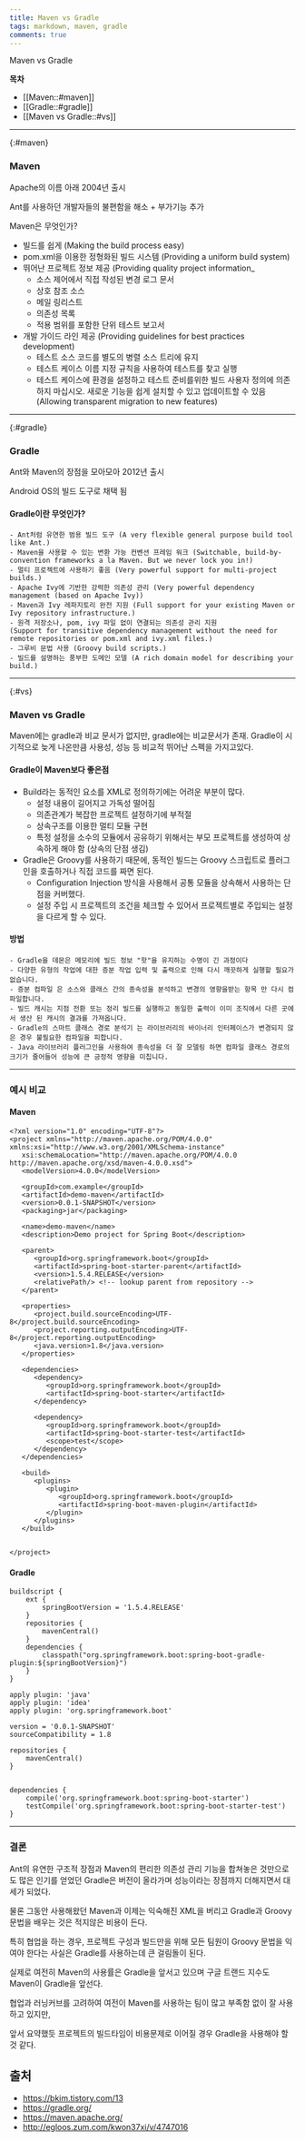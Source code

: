 ```yaml
---
title: Maven vs Gradle
tags: markdown, maven, gradle
comments: true
---
```


Maven vs Gradle 

**목차**

- [[Maven::#maven]]
- [[Gradle::#gradle]]
- [[Maven vs Gradle::#vs]]

---

{:#maven}
### Maven

Apache의 이름 아래 2004년 출시

Ant를 사용하던 개발자들의 불편함을 해소 + 부가기능 추가

Maven은 무엇인가?

- 빌드를 쉽게 (Making the build process easy)
- pom.xml을 이용한 정형화된 빌드 시스템 (Providing a uniform build system)
- 뛰어난 프로젝트 정보 제공 (Providing quality project information_
	- 소스 제어에서 직접 작성된 변경 로그 문서
	- 상호 참조 소스
	- 메일 링리스트
	- 의존성 목록
	- 적용 범위를 포함한 단위 테스트 보고서
- 개발 가이드 라인 제공 (Providing guidelines for best practices development)
	- 테스트 소스 코드를 별도의 병렬 소스 트리에 유지
	-	테스트 케이스 이름 지정 규칙을 사용하여 테스트를 찾고 실행
	-	테스트 케이스에 환경을 설정하고 테스트 준비를위한 빌드 사용자 정의에 의존하지 마십시오.
새로운 기능을 쉽게 설치할 수 있고 업데이트할 수 있음 (Allowing transparent migration to new features)



---

{:#gradle}
### Gradle

Ant와 Maven의 장점을 모아모아 2012년 출시

Android OS의 빌드 도구로 채택 됨

#### Gradle이란 무엇인가?

	- Ant처럼 유연한 범용 빌드 도구 (A very flexible general purpose build tool like Ant.)
	- Maven을 사용할 수 있는 변환 가능 컨벤션 프레임 워크 (Switchable, build-by-convention frameworks a la Maven. But we never lock you in!)
	- 멀티 프로젝트에 사용하기 좋음 (Very powerful support for multi-project builds.)
	- Apache Ivy에 기반한 강력한 의존성 관리 (Very powerful dependency management (based on Apache Ivy))
	- Maven과 Ivy 레파지토리 완전 지원 (Full support for your existing Maven or Ivy repository infrastructure.)
	- 원격 저장소나, pom, ivy 파일 없이 연결되는 의존성 관리 지원
	(Support for transitive dependency management without the need for remote repositories or pom.xml and ivy.xml files.)
	- 그루비 문법 사용 (Groovy build scripts.)
	- 빌드를 설명하는 풍부한 도메인 모델 (A rich domain model for describing your build.)


---

{:#vs}

### Maven vs Gradle
Maven에는 gradle과 비교 문서가 없지만, gradle에는 비교문서가 존재.
Gradle이 시기적으로 늦게 나온만큼 사용성, 성능 등 비교적 뛰어난 스펙을 가지고있다.

#### Gradle이 Maven보다 좋은점

- Build라는 동적인 요소를 XML로 정의하기에는 어려운 부분이 많다.
	- 설정 내용이 길어지고 가독성 떨어짐
	- 의존관계가 복잡한 프로젝트 설정하기에 부적절
	- 상속구조를 이용한 멀티 모듈 구현
	- 특정 설정을 소수의 모듈에서 공유하기 위해서는 부모 프로젝트를 생성하여 상속하게 해야 함 (상속의 단점 생김)
- Gradle은 Groovy를 사용하기 때문에, 동적인 빌드는 Groovy 스크립트로 플러그인을 호출하거나 직접 코드를 짜면 된다.
	- Configuration Injection 방식을 사용해서 공통 모듈을 상속해서 사용하는 단점을 커버했다.
	- 설정 주입 시 프로젝트의 조건을 체크할 수 있어서 프로젝트별로 주입되는 설정을 다르게 할 수 있다.
 

#### 방법
	- Gradle을 데몬은 메모리에 빌드 정보 "핫"을 유지하는 수명이 긴 과정이다
	- 다양한 유형의 작업에 대한 증분 작업 입력 및 출력으로 인해 다시 깨끗하게 실행할 필요가 없습니다.
	- 증분 컴파일 은 소스와 클래스 간의 종속성을 분석하고 변경의 영향을받는 항목 만 다시 컴파일합니다.
	- 빌드 캐시는 지점 전환 또는 정리 빌드를 실행하고 동일한 출력이 이미 조직에서 다른 곳에서 생산 된 캐시의 결과를 가져옵니다.
	- Gradle의 스마트 클래스 경로 분석기 는 라이브러리의 바이너리 인터페이스가 변경되지 않은 경우 불필요한 컴파일을 피합니다.
	- Java 라이브러리 플러그인을 사용하여 종속성을 더 잘 모델링 하면 컴파일 클래스 경로의 크기가 줄어들어 성능에 큰 긍정적 영향을 미칩니다.


---

### 예시 비교

#### Maven
```
<?xml version="1.0" encoding="UTF-8"?>
<project xmlns="http://maven.apache.org/POM/4.0.0" xmlns:xsi="http://www.w3.org/2001/XMLSchema-instance"
   xsi:schemaLocation="http://maven.apache.org/POM/4.0.0 http://maven.apache.org/xsd/maven-4.0.0.xsd">
   <modelVersion>4.0.0</modelVersion>

   <groupId>com.example</groupId>
   <artifactId>demo-maven</artifactId>
   <version>0.0.1-SNAPSHOT</version>
   <packaging>jar</packaging>

   <name>demo-maven</name>
   <description>Demo project for Spring Boot</description>

   <parent>
      <groupId>org.springframework.boot</groupId>
      <artifactId>spring-boot-starter-parent</artifactId>
      <version>1.5.4.RELEASE</version>
      <relativePath/> <!-- lookup parent from repository -->
   </parent>

   <properties>
      <project.build.sourceEncoding>UTF-8</project.build.sourceEncoding>
      <project.reporting.outputEncoding>UTF-8</project.reporting.outputEncoding>
      <java.version>1.8</java.version>
   </properties>

   <dependencies>
      <dependency>
         <groupId>org.springframework.boot</groupId>
         <artifactId>spring-boot-starter</artifactId>
      </dependency>

      <dependency>
         <groupId>org.springframework.boot</groupId>
         <artifactId>spring-boot-starter-test</artifactId>
         <scope>test</scope>
      </dependency>
   </dependencies>

   <build>
      <plugins>
         <plugin>
            <groupId>org.springframework.boot</groupId>
            <artifactId>spring-boot-maven-plugin</artifactId>
         </plugin>
      </plugins>
   </build>


</project>
```

#### Gradle
```
buildscript {
    ext {
        springBootVersion = '1.5.4.RELEASE'
    }
    repositories {
        mavenCentral()
    }
    dependencies {
        classpath("org.springframework.boot:spring-boot-gradle-plugin:${springBootVersion}")
    }
}

apply plugin: 'java'
apply plugin: 'idea'
apply plugin: 'org.springframework.boot'

version = '0.0.1-SNAPSHOT'
sourceCompatibility = 1.8

repositories {
    mavenCentral()
}


dependencies {
    compile('org.springframework.boot:spring-boot-starter')
    testCompile('org.springframework.boot:spring-boot-starter-test')
}
```

---

### 결론
Ant의 유연한 구조적 장점과 Maven의 편리한 의존성 관리 기능을 합쳐놓은 것만으로도 많은 인기를 얻었던 Gradle은 버전이 올라가며 성능이라는 장점까지 더해지면서 대세가 되었다.

물론 그동안 사용해왔던 Maven과 이제는 익숙해진 XML을 버리고 Gradle과 Groovy문법을 배우는 것은 적지않은 비용이 든다.

특히 협업을 하는 경우, 프로젝트 구성과 빌드만을 위해 모든 팀원이 Groovy 문법을 익여야 한다는 사실은 Gradle를 사용하는데 큰 걸림돌이 된다.

실제로 여전히 Maven의 사용률은 Gradle을 앞서고 있으며 구글 트랜드 지수도 Maven이 Gradle을 앞선다.

협업과 러닝커브를 고려하여 여전이 Maven를 사용하는 팀이 많고 부족함 없이 잘 사용하고 있지만,

앞서 요약했듯 프로젝트의 빌드타임이 비용문제로 이어질 경우 Gradle을 사용해야 할 것 같다.

## 출처
-  https://bkim.tistory.com/13
- https://gradle.org/
- https://maven.apache.org/
- http://egloos.zum.com/kwon37xi/v/4747016
